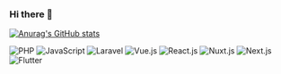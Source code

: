 ### Hi there 👋

<!--
**jendrabayu/jendrabayu** is a ✨ _special_ ✨ repository because its `README.md` (this file) appears on your GitHub profile.

Here are some ideas to get you started:

- 🔭 I’m currently working on ...
- 🌱 I’m currently learning ...
- 👯 I’m looking to collaborate on ...
- 🤔 I’m looking for help with ...
- 💬 Ask me about ...
- 📫 How to reach me: ...
- 😄 Pronouns: ...
- ⚡ Fun fact: ...
-->

[![Anurag's GitHub stats](https://github-readme-stats.vercel.app/api?username=jendrabayu)](https://github.com/anuraghazra/github-readme-stats)

![PHP](https://img.shields.io/badge/-PHP-%23777BB4?style=flat-square&logo=php&logoColor=ffffff)
![JavaScript](https://img.shields.io/badge/-JavaScript-%23F7DF1C?style=flat-square&logo=javascript&logoColor=000000&labelColor=%23F7DF1C&color=%23FFCE5A)
![Laravel](https://img.shields.io/badge/-Laravel-%23FF2D20?style=flat-square&logo=laravel&logoColor=ffffff)
![Vue.js](https://img.shields.io/badge/-Vue.js-%232c3e50?style=flat-square&logo=vue.js)
![React.js](https://img.shields.io/badge/-React.js-000000?style=flat-square&logoColor=ffffff&logo=react.js)
![Nuxt.js](https://img.shields.io/badge/-Nuxt.js-00C58E?style=flat-square&logoColor=ffffff&logo=nuxt.js)
![Next.js](https://img.shields.io/badge/-Next.js-000000?style=flat-square&logoColor=ffffff&logo=next.js)
![Flutter](https://img.shields.io/badge/-Flutter-02569B?style=flat-square&logo=flutter)

